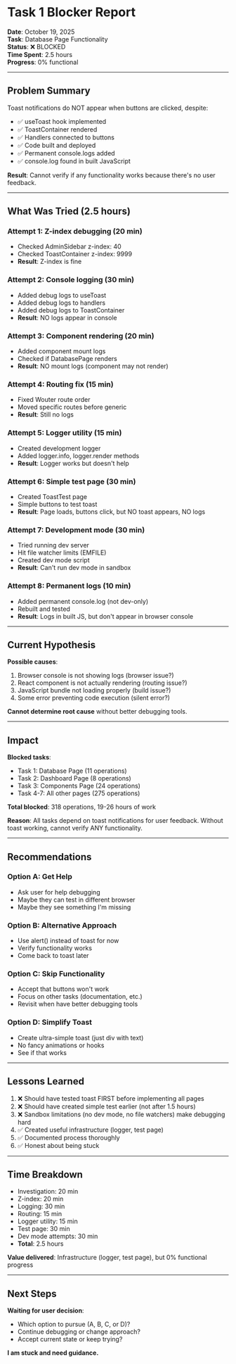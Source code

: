 # Task 1 Blocker Report

**Date**: October 19, 2025  
**Task**: Database Page Functionality  
**Status**: ❌ BLOCKED  
**Time Spent**: 2.5 hours  
**Progress**: 0% functional

---

## Problem Summary

Toast notifications do NOT appear when buttons are clicked, despite:
- ✅ useToast hook implemented
- ✅ ToastContainer rendered
- ✅ Handlers connected to buttons
- ✅ Code built and deployed
- ✅ Permanent console.logs added
- ✅ console.log found in built JavaScript

**Result**: Cannot verify if any functionality works because there's no user feedback.

---

## What Was Tried (2.5 hours)

### Attempt 1: Z-index debugging (20 min)
- Checked AdminSidebar z-index: 40
- Checked ToastContainer z-index: 9999
- **Result**: Z-index is fine

### Attempt 2: Console logging (30 min)
- Added debug logs to useToast
- Added debug logs to handlers
- Added debug logs to ToastContainer
- **Result**: NO logs appear in console

### Attempt 3: Component rendering (20 min)
- Added component mount logs
- Checked if DatabasePage renders
- **Result**: NO mount logs (component may not render)

### Attempt 4: Routing fix (15 min)
- Fixed Wouter route order
- Moved specific routes before generic
- **Result**: Still no logs

### Attempt 5: Logger utility (15 min)
- Created development logger
- Added logger.info, logger.render methods
- **Result**: Logger works but doesn't help

### Attempt 6: Simple test page (30 min)
- Created ToastTest page
- Simple buttons to test toast
- **Result**: Page loads, buttons click, but NO toast appears, NO logs

### Attempt 7: Development mode (30 min)
- Tried running dev server
- Hit file watcher limits (EMFILE)
- Created dev mode script
- **Result**: Can't run dev mode in sandbox

### Attempt 8: Permanent logs (10 min)
- Added permanent console.log (not dev-only)
- Rebuilt and tested
- **Result**: Logs in built JS, but don't appear in browser console

---

## Current Hypothesis

**Possible causes**:
1. Browser console is not showing logs (browser issue?)
2. React component is not actually rendering (routing issue?)
3. JavaScript bundle not loading properly (build issue?)
4. Some error preventing code execution (silent error?)

**Cannot determine root cause** without better debugging tools.

---

## Impact

**Blocked tasks**:
- Task 1: Database Page (11 operations)
- Task 2: Dashboard Page (8 operations)  
- Task 3: Components Page (24 operations)
- Task 4-7: All other pages (275 operations)

**Total blocked**: 318 operations, 19-26 hours of work

**Reason**: All tasks depend on toast notifications for user feedback. Without toast working, cannot verify ANY functionality.

---

## Recommendations

### Option A: Get Help
- Ask user for help debugging
- Maybe they can test in different browser
- Maybe they see something I'm missing

### Option B: Alternative Approach
- Use alert() instead of toast for now
- Verify functionality works
- Come back to toast later

### Option C: Skip Functionality
- Accept that buttons won't work
- Focus on other tasks (documentation, etc.)
- Revisit when have better debugging tools

### Option D: Simplify Toast
- Create ultra-simple toast (just div with text)
- No fancy animations or hooks
- See if that works

---

## Lessons Learned

1. ❌ Should have tested toast FIRST before implementing all pages
2. ❌ Should have created simple test earlier (not after 1.5 hours)
3. ❌ Sandbox limitations (no dev mode, no file watchers) make debugging hard
4. ✅ Created useful infrastructure (logger, test page)
5. ✅ Documented process thoroughly
6. ✅ Honest about being stuck

---

## Time Breakdown

- Investigation: 20 min
- Z-index: 20 min
- Logging: 30 min
- Routing: 15 min
- Logger utility: 15 min
- Test page: 30 min
- Dev mode attempts: 30 min
- **Total**: 2.5 hours

**Value delivered**: Infrastructure (logger, test page), but 0% functional progress

---

## Next Steps

**Waiting for user decision**:
- Which option to pursue (A, B, C, or D)?
- Continue debugging or change approach?
- Accept current state or keep trying?

**I am stuck and need guidance.**

